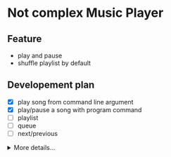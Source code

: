 # Not complex Music Player

## Feature

- play and pause
- shuffle playlist by default


## Developement plan

- [x] play song from command line argument
- [x] play/pause a song with program command
- [ ] playlist
- [ ] queue
- [ ] next/previous

<details>
<summary>More details...</summary>

```
song_list <- music_dir

song_list -> suffle -> playlist

song_list   -> add
            -> remove by dir

PLAYLIST

WHEN playlist is empty -> resuffle song_list and add it to playlist


QUEUE
    -> add any song
    -> remove any song

IF play_queue not empty -> play until it empty
ELSE -> play from playlist

WHEN add song to queue -> remove it from playlist
WHEN played the song in queue -> remove from queue


PLAYER
x   -> play
x   -> pause
    -> seek
    -> next/prevoius song
    -> song info
    -? volume control

[ ..., previous, current, next, ... ]
[played        ]          [ queue ][ playlist ]
played list
    -> add last
    -> remove last


----- data
Queue
Plyed song
Playlist
Song list
Player state

----- input
cmd
    -> enqueue
    -> remove from queue
    -> player command
    -> show queue
x   -> show playlist
    -> show song list

----- output
player state => [song name / file name, playing time, song length, volume, play/pause]
queue
playlist
played song

```
</details>
